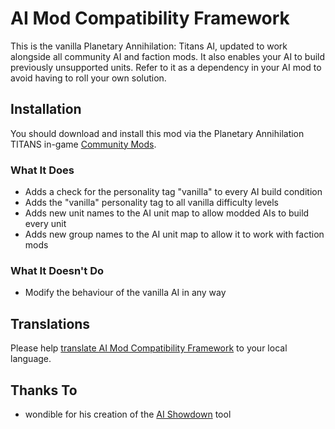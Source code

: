 # AI Mod Compatibility Framework

This is the vanilla Planetary Annihilation: Titans AI, updated to work alongside all community AI and faction mods. It also enables your AI to build previously unsupported units. Refer to it as a dependency in your AI mod to avoid having to roll your own solution.

## Installation

You should download and install this mod via the Planetary Annihilation TITANS in-game [Community Mods](https://steamcommunity.com/sharedfiles/filedetails/?id=1417396826).

### What It Does

- Adds a check for the personality tag "vanilla" to every AI build condition
- Adds the "vanilla" personality tag to all vanilla difficulty levels
- Adds new unit names to the AI unit map to allow modded AIs to build every unit
- Adds new group names to the AI unit map to allow it to work with faction mods

### What It Doesn't Do

- Modify the behaviour of the vanilla AI in any way

## Translations

Please help [translate AI Mod Compatibility Framework](https://poeditor.com/join/project/SRaVaVcO60) to your local language.

## Thanks To

- wondible for his creation of the [AI Showdown](https://github.com/JustinLove/ai_showdown/) tool
